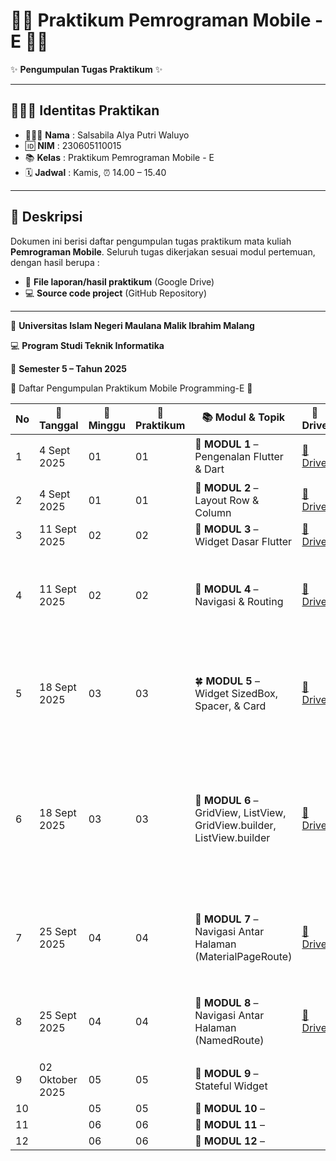 # 🧸🎀 Praktikum Pemrograman Mobile - E 🍰🍓

✨ **Pengumpulan Tugas Praktikum** ✨

---

## 👩🏻‍💻 Identitas Praktikan

* 👩🏻‍💻 **Nama** : Salsabila Alya Putri Waluyo
* 🆔 **NIM** : 230605110015
* 📚 **Kelas** : Praktikum Pemrograman Mobile - E
* 🗓️ **Jadwal** : Kamis, ⏰ 14.00 – 15.40

---

## 📖 Deskripsi

Dokumen ini berisi daftar pengumpulan tugas praktikum mata kuliah **Pemrograman Mobile**.
Seluruh tugas dikerjakan sesuai modul pertemuan, dengan hasil berupa :

* 📂 **File laporan/hasil praktikum** (Google Drive)
* 💻 **Source code project** (GitHub Repository)

---

🌸 **Universitas Islam Negeri Maulana Malik Ibrahim Malang**

💻 **Program Studi Teknik Informatika**

📅 **Semester 5 – Tahun 2025**


🌸 Daftar Pengumpulan Praktikum Mobile Programming-E 🌸

| No | 📅 Tanggal   | 📖 Minggu | 🔖 Praktikum | 📚 Modul & Topik                                                        | 📂 Drive                                                                                          | 💻 GitHub                                                                                                                                                                                                                                                                                                                                                               |
| -- | ------------ | --------- | ------------ | ----------------------------------------------------------------------- | ------------------------------------------------------------------------------------------------- | ----------------------------------------------------------------------------------------------------------------------------------------------------------------------------------------------------------------------------------------------------------------------------------------------------------------------------------------------------------------------- |
| 1  | 4 Sept 2025  | 01        | 01           | 🌱 **MODUL 1** – Pengenalan Flutter & Dart                              | [📂 Drive](https://drive.google.com/file/d/1awuJkEVPECZQR3Obslwevs58WBeJDLZF/view?usp=sharing)    | [💻 Introduction Flutter](https://github.com/SalsabilaAlya26/mobile-programming-practicum-pertemuan-1-modul-1-)                                                                                                                                                                                                                                                         |
| 2  | 4 Sept 2025  | 01        | 01           | 🌸 **MODUL 2** – Layout Row & Column                                    | [📂 Drive](https://drive.google.com/file/d/1B_EmaTQ-n8b961bV-kaM3ZucGRN5Bz3W/view?usp=sharing)    | [💻 Row and Column](https://github.com/SalsabilaAlya26/mobile-programming-practicum-pertemuan-1-modul-2.git)                                                                                                                                                                                                                                                            |
| 3  | 11 Sept 2025 | 02        | 02           | 🌼 **MODUL 3** – Widget Dasar Flutter                                   | [📂 Drive](https://drive.google.com/file/d/1sNAgPhvgKRwecy9z8d53I_0gQ7jGEPMN/view?usp=drive_link) | [💻 Alignment](https://github.com/SalsabilaAlya26/mobile-programming-practicum-pertemuan-2-modul-1.git)                                                                                                                                                                                                                                                                 |
| 4  | 11 Sept 2025 | 02        | 02           | 🌷 **MODUL 4** – Navigasi & Routing                                     | [📂 Drive](https://drive.google.com/file/d/1nvxgbSvFUk3QNZMSchW-m_drj28Y_oRC/view?usp=sharing)    | [💻 Demo Flexible](https://github.com/SalsabilaAlya26/demo_flexible.git)<br>[💻 Expanded](https://github.com/SalsabilaAlya26/expanded.git)<br>[💻 Tugas Pemutar Musik](https://github.com/SalsabilaAlya26/mobile-programming-practicum-pertemuan-2-modul-2.git)                                                                                                         |
| 5  | 18 Sept 2025 | 03        | 03           | 🍀 **MODUL 5** – Widget SizedBox, Spacer, & Card                        | [📂 Drive](https://drive.google.com/file/d/1va4am4MdsnSbFexuCqVqiea9azBf9tXT/view?usp=sharing)    | [💻 Demo SizedBox](https://github.com/SalsabilaAlya26/demo.sizedbox.git)<br>[💻 Demo Card](https://github.com/SalsabilaAlya26/demo_card.git)<br>[💻 Tugas Pemutar Musik](https://github.com/SalsabilaAlya26/mobile-programming-practicum-pertemuan-3-modul-1.git)                                                                                                       |
| 6  | 18 Sept 2025 | 03        | 03           | 🌻 **MODUL 6** – GridView, ListView, GridView.builder, ListView.builder | [📂 Drive](https://drive.google.com/file/d/1o6txcDuknyopv8NkYoDLJrGX2BAiH3DM/view?usp=sharing)    | [💻 Demo GridView](https://github.com/SalsabilaAlya26/demo_gridview.git)<br>[💻 Demo ListView](https://github.com/SalsabilaAlya26/demo_listview.git)<br>[💻 Demo GridView Builder](https://github.com/SalsabilaAlya26/demo_gridview_builder.git)<br>[💻 Demo ListView Builder](https://github.com/SalsabilaAlya26/mobile-programming-practicum-pertemuan-3-modul-2.git) |
| 7  | 25 Sept 2025 | 04        | 04           | 🌹 **MODUL 7** – Navigasi Antar Halaman (MaterialPageRoute)             | [📂 Drive](https://drive.google.com/file/d/1fUfVPDAJFL0TxQfaA7tiVS88lEWvjZmg/view?usp=sharing)    | [💻 Demo PageRoute](https://github.com/SalsabilaAlya26/demo.navigasi.pageroute.git)<br>[💻 Demo Navigasi](https://github.com/SalsabilaAlya26/demo_navigasi_tugas2.git)<br>[💻 Tugas Navigasi](https://github.com/SalsabilaAlya26/mobile-programming-practicum-pertemuan-4-modul-1.git)                                                                                  |
| 8  | 25 Sept 2025 | 04        | 04           | 💮 **MODUL 8** – Navigasi Antar Halaman (NamedRoute)                    | [📂 Drive](https://drive.google.com/file/d/1qAvx7y4fMUTT9QPArb3QUxyoNrcfwIBB/view?usp=sharing)    | [💻 Demo NamedRoute](https://github.com/SalsabilaAlya26/demo.navigasi.namedroute.git)<br>[💻 Tugas Navigasi Argumen](https://github.com/SalsabilaAlya26/navigasi.argumen.git)                                                                                                                                                                                           |
| 9  | 02 Oktober 2025  | 05        | 05           | 🪻 **MODUL 9** – Stateful Widget                  |                                                                                                   |                                                                                                                                                                                                                                                                                                                                                                         |
| 10 |   | 05        | 05           | 🌼 **MODUL 10** –      |                                                                                                   |                                                                                                                                                                                                                                                                                                                                                                         |
| 11 | | 06        | 06           | 🌸 **MODUL 11** –              |                                                                                                   |                                                                                                                                                                                                                                                                                                                                                                         |
| 12 |   | 06        | 06           | 🌹 **MODUL 12** –      |                                                                                                   |                                                                                                                                                                                                                                                                                                                                                                         |




